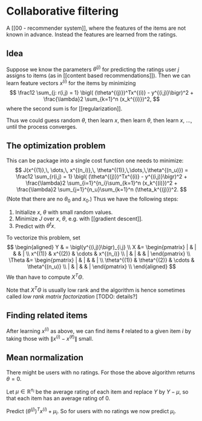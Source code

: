 # Collaborative filtering

A [[00 - recommender system]], where the features of the items are not known in advance. Instead the features are learned from the ratings.


## Idea

Suppose we know the parameters $\theta^{(j)}$ for predicting the ratings user $j$ assigns to items (as in [[content based recommendations]]). Then we can learn feature vectors $x^{(i)}$ for the items by minimizing
$$
	\frac12 \sum_{j: r(i,j) = 1} \bigl( (\theta^{(j)})^Tx^{(i)} - y^{(i,j)}\bigr)^2  + \frac{\lambda}2 \sum_{k=1}^n (x_k^{(i)})^2,
$$
where the second sum is for [[regularization]].

Thus we could guess random $\theta$, then learn $x$, then learn $\theta$, then learn $x$, ..., until the process converges.

## The optimization problem

This can be package into a single cost function one needs to minimize:
$$
	J(x^{(1)},\, \dots,\, x^{(n_i)},\, \theta^{(1)},\,\dots,\,\theta^{(n_u)}) =
	\frac12 \sum_{r(i,j) = 1} \bigl( (\theta^{(j)})^Tx^{(i)} - y^{(i,j)}\bigr)^2  + \frac{\lambda}2 \sum_{i=1}^{n_i}\sum_{k=1}^n (x_k^{(i)})^2 + \frac{\lambda}2 \sum_{j=1}^{n_u}\sum_{k=1}^n (\theta_k^{(j)})^2.
$$
(Note that there are no $\theta_0$ and $x_0$.) Thus we have the following steps:
1. Initialize $x$, $\theta$ with small random values.
2. Minimize $J$ over $x$, $\theta$, e.g. with [[gradient descent]].
3. Predict with $\theta^tx$.

To vectorize this problem, set
$$
	\begin{aligned}
		Y & = \bigl(y^{(i,j)}\bigr)_{i,j} \\
		X &= \begin{pmatrix}
			| & | & & | \\
			x^{(1)} & x^{(2)} & \cdots & x^{(n_i)} \\
			| & | & & |
		\end{pmatrix} \\
		\Theta &= \begin{pmatrix}
			| & | & & | \\
			\theta^{(1)} & \theta^{(2)} & \cdots & \theta^{(n_u)} \\
			| & | & & |
		\end{pmatrix} \\
	\end{aligned}
$$
We than have to compute $X^T\Theta$.

Note that $X^T\Theta$ is usually low rank and the algorithm is hence sometimes called *low rank matrix factorization* [TODO: details?]

## Finding related items

After learning $x^{(i)}$ as above, we can find items $\ell$ related to a given item $i$ by taking those with $\lVert x^{(i)} - x^{(\ell)}\rVert$ small.

## Mean normalization
There might be users with no ratings. For those the above algorithm returns $\theta = 0$.

Let $\mu \in \mathbb{R}^{n_i}$ be the average rating of each item and replace $Y$ by $Y - \mu$, so that each item has an average rating of $0$.

Predict $(\theta^{(j)})^Tx^{(i)} + \mu_i$. So for users with no ratings we now predict $\mu_i$.